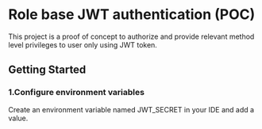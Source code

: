 # Role base JWT authentication (POC)
This project is a proof of concept to authorize and provide relevant method level privileges to user only using JWT token.

## Getting Started

### 1.Configure environment variables

Create an environment variable named JWT_SECRET in your IDE and add a value.

